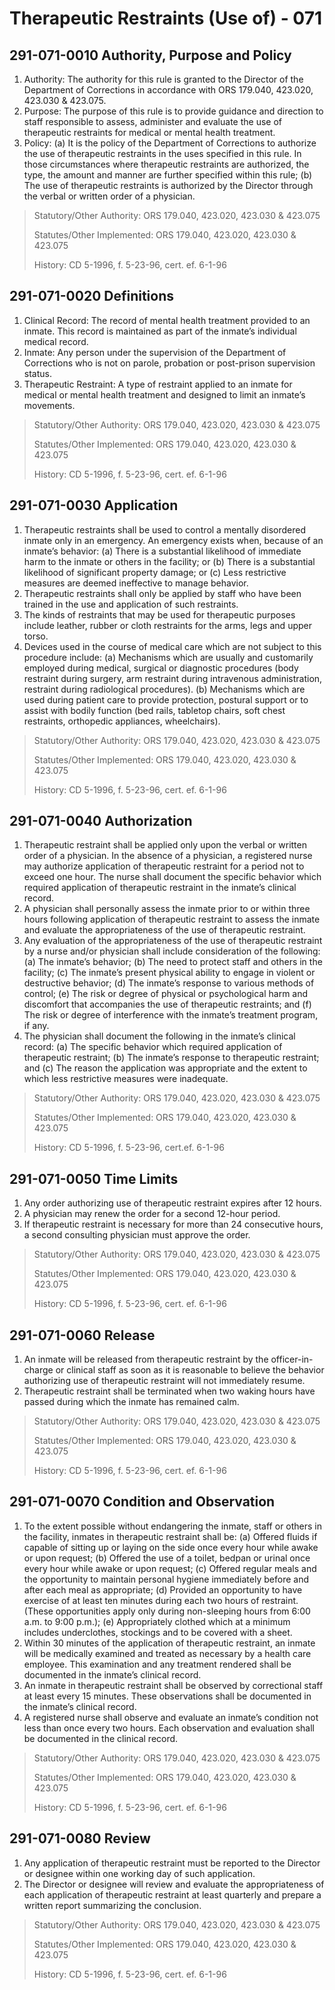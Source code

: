 # Therapeutic Restraints \(Use of\) - 071

## 291-071-0010 Authority, Purpose and Policy

1. Authority: The authority for this rule is granted to the Director of the Department of Corrections in accordance with ORS 179.040, 423.020, 423.030 & 423.075. 
2. Purpose: The purpose of this rule is to provide guidance and direction to staff responsible to assess, administer and evaluate the use of therapeutic restraints for medical or mental health treatment. 
3. Policy:  \(a\) It is the policy of the Department of Corrections to authorize the use of therapeutic restraints in the uses specified in this rule. In those circumstances where therapeutic restraints are authorized, the type, the amount and manner are further specified within this rule;  \(b\) The use of therapeutic restraints is authorized by the Director through the verbal or written order of a physician.

> Statutory/Other Authority: ORS 179.040, 423.020, 423.030 & 423.075 
>
> Statutes/Other Implemented: ORS 179.040, 423.020, 423.030 & 423.075 
>
> History: CD 5-1996, f. 5-23-96, cert. ef. 6-1-96

## 291-071-0020 Definitions

1. Clinical Record: The record of mental health treatment provided to an inmate. This record is maintained as part of the inmate’s individual medical record. 
2. Inmate: Any person under the supervision of the Department of Corrections who is not on parole, probation or post-prison supervision status. 
3. Therapeutic Restraint: A type of restraint applied to an inmate for medical or mental health treatment and designed to limit an inmate’s movements.

> Statutory/Other Authority: ORS 179.040, 423.020, 423.030 & 423.075 
>
> Statutes/Other Implemented: ORS 179.040, 423.020, 423.030 & 423.075 
>
> History: CD 5-1996, f. 5-23-96, cert. ef. 6-1-96

## 291-071-0030 Application

1. Therapeutic restraints shall be used to control a mentally disordered inmate only in an emergency. An emergency exists when, because of an inmate’s behavior:  \(a\) There is a substantial likelihood of immediate harm to the inmate or others in the facility; or  \(b\) There is a substantial likelihood of significant property damage; or  \(c\) Less restrictive measures are deemed ineffective to manage behavior. 
2. Therapeutic restraints shall only be applied by staff who have been trained in the use and application of such restraints. 
3. The kinds of restraints that may be used for therapeutic purposes include leather, rubber or cloth restraints for the arms, legs and upper torso. 
4. Devices used in the course of medical care which are not subject to this procedure include:  \(a\) Mechanisms which are usually and customarily employed during medical, surgical or diagnostic procedures \(body restraint during surgery, arm restraint during intravenous administration, restraint during radiological procedures\).  \(b\) Mechanisms which are used during patient care to provide protection, postural support or to assist with bodily function \(bed rails, tabletop chairs, soft chest restraints, orthopedic appliances, wheelchairs\).

> Statutory/Other Authority: ORS 179.040, 423.020, 423.030 & 423.075 
>
> Statutes/Other Implemented: ORS 179.040, 423.020, 423.030 & 423.075 
>
> History: CD 5-1996, f. 5-23-96, cert. ef. 6-1-96

## 291-071-0040 Authorization

1. Therapeutic restraint shall be applied only upon the verbal or written order of a physician. In the absence of a physician, a registered nurse may authorize application of therapeutic restraint for a period not to exceed one hour. The nurse shall document the specific behavior which required application of therapeutic restraint in the inmate’s clinical record. 
2. A physician shall personally assess the inmate prior to or within three hours following application of therapeutic restraint to assess the inmate and evaluate the appropriateness of the use of therapeutic restraint. 
3. Any evaluation of the appropriateness of the use of therapeutic restraint by a nurse and/or physician shall include consideration of the following:  \(a\) The inmate’s behavior;  \(b\) The need to protect staff and others in the facility;  \(c\) The inmate’s present physical ability to engage in violent or destructive behavior;  \(d\) The inmate’s response to various methods of control;  \(e\) The risk or degree of physical or psychological harm and discomfort that accompanies the use of therapeutic restraints; and  \(f\) The risk or degree of interference with the inmate’s treatment program, if any. 
4. The physician shall document the following in the inmate’s clinical record:  \(a\) The specific behavior which required application of therapeutic restraint;  \(b\) The inmate’s response to therapeutic restraint; and  \(c\) The reason the application was appropriate and the extent to which less restrictive measures were inadequate.

> Statutory/Other Authority: ORS 179.040, 423.020, 423.030 & 423.075 
>
> Statutes/Other Implemented: ORS 179.040, 423.020, 423.030 & 423.075 
>
> History: CD 5-1996, f. 5-23-96, cert.ef. 6-1-96

## 291-071-0050 Time Limits

1. Any order authorizing use of therapeutic restraint expires after 12 hours. 
2. A physician may renew the order for a second 12-hour period. 
3. If therapeutic restraint is necessary for more than 24 consecutive hours, a second consulting physician must approve the order.

> Statutory/Other Authority: ORS 179.040, 423.020, 423.030 & 423.075
>
> Statutes/Other Implemented: ORS 179.040, 423.020, 423.030 & 423.075
>
> History: CD 5-1996, f. 5-23-96, cert. ef. 6-1-96

## 291-071-0060 Release

1. An inmate will be released from therapeutic restraint by the officer-in-charge or clinical staff as soon as it is reasonable to believe the behavior authorizing use of therapeutic restraint will not immediately resume. 
2. Therapeutic restraint shall be terminated when two waking hours have passed during which the inmate has remained calm.

> Statutory/Other Authority: ORS 179.040, 423.020, 423.030 & 423.075 
>
> Statutes/Other Implemented: ORS 179.040, 423.020, 423.030 & 423.075 
>
> History: CD 5-1996, f. 5-23-96, cert. ef. 6-1-96

## 291-071-0070 Condition and Observation

1. To the extent possible without endangering the inmate, staff or others in the facility, inmates in therapeutic restraint shall be:  \(a\) Offered fluids if capable of sitting up or laying on the side once every hour while awake or upon request;  \(b\) Offered the use of a toilet, bedpan or urinal once every hour while awake or upon request;  \(c\) Offered regular meals and the opportunity to maintain personal hygiene immediately before and after each meal as appropriate;  \(d\) Provided an opportunity to have exercise of at least ten minutes during each two hours of restraint. \(These opportunities apply only during non-sleeping hours from 6:00 a.m. to 9:00 p.m.\);  \(e\) Appropriately clothed which at a minimum includes underclothes, stockings and to be covered with a sheet. 
2. Within 30 minutes of the application of therapeutic restraint, an inmate will be medically examined and treated as necessary by a health care employee. This examination and any treatment rendered shall be documented in the inmate’s clinical record. 
3. An inmate in therapeutic restraint shall be observed by correctional staff at least every 15 minutes. These observations shall be documented in the inmate’s clinical record. 
4. A registered nurse shall observe and evaluate an inmate’s condition not less than once every two hours. Each observation and evaluation shall be documented in the clinical record.

> Statutory/Other Authority: ORS 179.040, 423.020, 423.030 & 423.075 
>
> Statutes/Other Implemented: ORS 179.040, 423.020, 423.030 & 423.075 
>
> History: CD 5-1996, f. 5-23-96, cert. ef. 6-1-96

## 291-071-0080 Review

1. Any application of therapeutic restraint must be reported to the Director or designee within one working day of such application. 
2. The Director or designee will review and evaluate the appropriateness of each application of therapeutic restraint at least quarterly and prepare a written report summarizing the conclusion.

> Statutory/Other Authority: ORS 179.040, 423.020, 423.030 & 423.075 
>
> Statutes/Other Implemented: ORS 179.040, 423.020, 423.030 & 423.075 
>
> History: CD 5-1996, f. 5-23-96, cert. ef. 6-1-96


